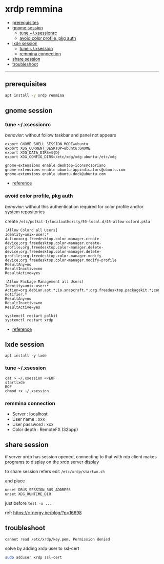 # xrdp remmina

<!-- TOC -->
* [prerequisites](#prerequisites)
* [gnome session](#gnome-session)
  + [tune ~/.xsessionrc](#tune-xsessionrc)
  + [avoid color profile, pkg auth](#avoid-color-profile-pkg-auth)
* [lxde session](#lxde-session)
  + [tune ~/.xsession](#tune-xsession)
  + [remmina connection](#remmina-connection)
* [share session](#share-session)
* [troubleshoot](#troubleshoot)
<!-- TOCEND -->

<hr/>

## prerequisites

```sh
apt install -y xrdp remmina
```

## gnome session

### tune ~/.xsessionrc

*behavior*: without follow taskbar and panel not appears

```
export GNOME_SHELL_SESSION_MODE=ubuntu
export XDG_CURRENT_DESKTOP=ubuntu:GNOME
export XDG_DATA_DIRS=${D}
export XDG_CONFIG_DIRS=/etc/xdg/xdg-ubuntu:/etc/xdg

gnome-extensions enable desktop-icons@csoriano
gnome-extensions enable ubuntu-appindicators@ubuntu.com
gnome-extensions enable ubuntu-dock@ubuntu.com
```

- [reference](https://www.hiroom2.com/2018/04/29/ubuntu-1804-xrdp-gnome-en/)

### avoid color profile, pkg auth

*behavior*: without this authentication required for color profile and/or system repositories

create `/etc/polkit-1/localauthority/50-local.d/45-allow-colord.pkla`

```
[Allow Colord all Users]
Identity=unix-user:*
Action=org.freedesktop.color-manager.create-device;org.freedesktop.color-manager.create-profile;org.freedesktop.color-manager.delete-device;org.freedesktop.color-manager.delete-profile;org.freedesktop.color-manager.modify-device;org.freedesktop.color-manager.modify-profile
ResultAny=no
ResultInactive=no
ResultActive=yes

[Allow Package Management all Users]
Identity=unix-user:*
Action=org.debian.apt.*;io.snapcraft.*;org.freedesktop.packagekit.*;com.ubuntu.update-notifier.*
ResultAny=no
ResultInactive=no
ResultActive=yes
```

```
systemctl restart polkit
systemctl restart xrdp
```

- [reference](http://c-nergy.be/blog/?p=12043)

## lxde session

```
apt install -y lxde
```

### tune ~/.xsession

```
cat > ~/.xsession <<EOF
startlxde
EOF
chmod +x ~/.xsession
```

### remmina connection

- Server : localhost
- User name : xxx
- User password : xxx
- Color depth : RemoteFX (32bpp)

## share session

if server xrdp has session opened, connecting to that with rdp client makes programs to display on the xrdp server display

to share session refers edit `/etc/xrdp/startwm.sh`

and place

```
unset DBUS_SESSION_BUS_ADDRESS
unset XDG_RUNTIME_DIR
```

just before `test -x ...`

ref: https://c-nergy.be/blog/?p=16698

## troubleshoot

```
cannot read /etc/xrdp/key.pem. Permission denied
```

solve by adding xrdp user to ssl-cert

```sh
sudo adduser xrdp ssl-cert  
```
